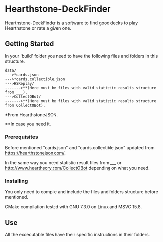 # Hearthstone-DeckFinder

Hearthstone-DeckFinder is a software to find good decks to play Hearthstone or rate a given one.

## Getting Started

In your 'build' folder you need to have the following files and folders in this structure.
```
data/
--->*cards.json
--->*cards.collectible.json
--->HSReplay/
------->**(Here must be files with valid statistic results structure from ___).
--->CollectOBot/
------->**(Here must be files with valid statistic results structure from CollectOBot).
```
*From HearthstoneJSON.

**In case you need it.


### Prerequisites

Before mentioned "cards.json" and "cards.collectible.json" updated from https://hearthstonejson.com/.

In the same way you need statistic result files from ___ or http://www.hearthscry.com/CollectOBot depending on what you need.

### Installing

You only need to compile and include the files and folders structure before mentioned. 

CMake compilation tested with GNU 7.3.0 on Linux and MSVC 15.8.

## Use

All the excecutable files have their specific instructions in their folders.
